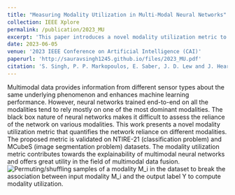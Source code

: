 ```yaml
---
title: "Measuring Modality Utilization in Multi-Modal Neural Networks"
collection: IEEE Xplore
permalink: /publication/2023_MU
excerpt: 'This paper introduces a novel modality utilization metric to quantify neural network reliance on different modalities, enhancing the explainability of multimodal data fusion, validated on NTIRE-21 and MCubeS datasets.'
date: 2023-06-05
venue: '2023 IEEE Conference on Artificial Intelligence (CAI)'
paperurl: 'http://sauravsingh1245.github.io/files/2023_MU.pdf'
citation: 'S. Singh, P. P. Markopoulos, E. Saber, J. D. Lew and J. Heard, "Measuring Modality Utilization in Multi-Modal Neural Networks," 2023 IEEE Conference on Artificial Intelligence (CAI), Santa Clara, CA, USA, 2023, pp. 11-14.'
---
```

Multimodal data provides information from different sensor types about the same underlying phenomenon and enhances machine learning performance. However, neural networks trained end-to-end on all the modalities tend to rely mostly on one of the most dominant modalities. The black box nature of neural networks makes it difficult to assess the reliance of the network on various modalities. This work presents a novel modality utilization metric that quantifies the network reliance on different modalities. The proposed metric is validated on NTIRE-21 (classification problem) and MCubeS (image segmentation problem) datasets. The modality utilization metric contributes towards the explainability of multimodal neural networks and offers great utility in the field of multimodal data fusion.
![Permuting/shuffling samples of a modality M_i in the dataset to break the association between input modality M_i and the output label Y to compute modality utilization.](\../images/PFI.png)